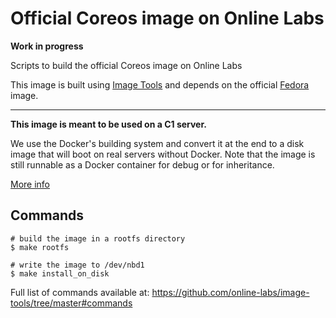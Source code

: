 Official Coreos image on Online Labs
====================================

**Work in progress**

Scripts to build the official Coreos image on Online Labs

This image is built using [Image Tools](https://github.com/online-labs/image-tools) and depends on the official [Fedora](https://github.com/online-labs/image-fedora) image.

---

**This image is meant to be used on a C1 server.**

We use the Docker's building system and convert it at the end to a disk image that will boot on real servers without Docker. Note that the image is still runnable as a Docker container for debug or for inheritance.

[More info](https://github.com/online-labs/image-tools#docker-based-builder)

Commands
--------

    # build the image in a rootfs directory
    $ make rootfs
    
    # write the image to /dev/nbd1
    $ make install_on_disk
    
Full list of commands available at: https://github.com/online-labs/image-tools/tree/master#commands
